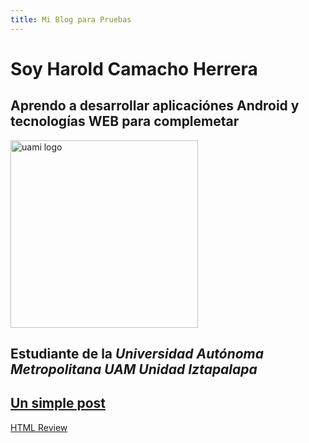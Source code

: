```yaml
---
title: Mi Blog para Pruebas
---
```

# Soy Harold Camacho Herrera

## Aprendo a desarrollar aplicaciónes Android y tecnologías WEB para complemetar

<img src="https://lh3.googleusercontent.com/proxy/jtzjTc-BFh1eHQdGLSXboD7PCWEeNrGE32y-yEBVPcRuVf8WlduZQpr4l4XVcFwvtnbsKBL1kA9XNELYZ8iPPYGfHQVPB4F6_UPSo41fidmbrZlZmA2UTkI" alt="uami logo" width=300px >  


Estudiante de la _Universidad Autónoma Metropolitana **UAM**_ _Unidad Iztapalapa_
---
[Un simple post](./_posts/2025-06-17-Un-simple-post.md/)
---
[HTML Review](./_posts/2025-06-16-html-review.md)